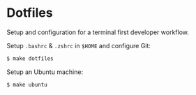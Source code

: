 # Dotfiles

Setup and configuration for a terminal first developer workflow.

Setup `.bashrc` & `.zshrc` in `$HOME` and configure Git:

```bash
$ make dotfiles
```

Setup an Ubuntu machine:

```bash
$ make ubuntu
```
